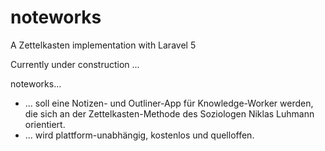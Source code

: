 # noteworks

A Zettelkasten implementation with Laravel 5

Currently under construction ...

noteworks...
* ... soll eine Notizen- und Outliner-App für Knowledge-Worker werden, die sich an der Zettelkasten-Methode des Soziologen Niklas Luhmann orientiert.
* ... wird plattform-unabhängig, kostenlos und quelloffen.